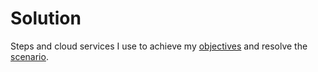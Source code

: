 # Solution

Steps and cloud services I use to achieve my [objectives](https://github.com/asarejohn001/Limit-Access-to-Azure-Storage-Account-Using-SAS-URI/blob/main/README.md#objectives) and resolve the [scenario](https://github.com/asarejohn001/Limit-Access-to-Azure-Storage-Account-Using-SAS-URI/blob/main/README.md#objectives).


